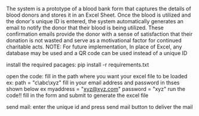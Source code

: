 The system is a prototype of a blood bank form that captures the details of blood donors and stores it in an Excel Sheet. Once the blood is utilized and the donor's unique ID is entered, the system automatically generates an email to notify the donor that their blood is being utilized. These confirmation emails provide the donor with a sense of satisfaction that their donation is not wasted and serve as a motivational factor for continued charitable acts.
NOTE: For future implementation, In place of Excel, any database may be used and a QR code can be used instead of a unique ID

install the required pacages:
                             pip install -r requirements.txt
      
open the code:
              fill in the path where you want your excel file to be loaded
              ex: path = "c\abc\xyz"
              fill in your email address and password in thses shown below
              ex myaddress = "xyz@xyz.com"
              password = "xyz"
run the code!!
            fill in the form and submit to generate the excel file
            
send mail:
          enter the unique id and press send mail button to deliver the mail 

